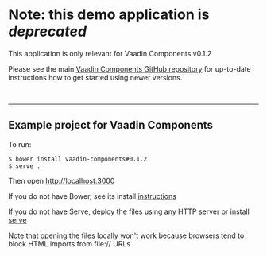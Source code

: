 # Note: this demo application is *deprecated*

This application is only relevant for Vaadin Components v0.1.2

Please see the main [Vaadin Components GitHub repository](https://github.com/vaadin/components) for up-to-date instructions how to get started using newer versions.

<br>
<hr>


## Example project for Vaadin Components

To run:
```
$ bower install vaadin-components#0.1.2
$ serve .
```
Then open [http://localhost:3000](http://localhost:3000/index.html)

If you do not have Bower, see its install [instructions](http://bower.io/#install-bower)

If you do not have Serve, deploy the files using any HTTP server or
install [serve](https://www.npmjs.com/package/serve)

Note that opening the files locally won't work because browsers tend
to block HTML imports from file:// URLs

